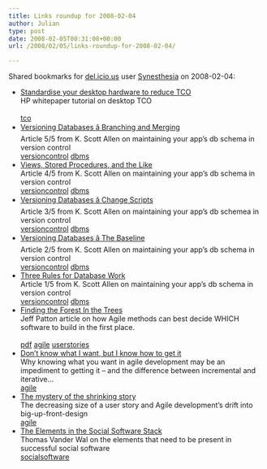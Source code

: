 ```yaml
---
title: Links roundup for 2008-02-04
author: Julian
type: post
date: 2008-02-05T00:31:08+00:00
url: /2008/02/05/links-roundup-for-2008-02-04/

---
```

Shared bookmarks for [del.icio.us][1] user [Synesthesia][2] on 2008-02-04:

  * [Standardise your desktop hardware to reduce TCO][3]  
    HP whitepaper tutorial on desktop TCO<br>   
    [tco][4] 
  * [Versioning Databases &acirc; Branching and Merging][5]  
    Article 5/5 from K. Scott Allen on maintaining your app&#8217;s db schema in version control  
    [versioncontrol][6] [dbms][7] 
  * [Views, Stored Procedures, and the Like][8]  
    Article 4/5 from K. Scott Allen on maintaining your app&#8217;s db schema in version control  
    [versioncontrol][6] [dbms][7] 
  * [Versioning Databases &acirc; Change Scripts][9]  
    Article 3/5 from K. Scott Allen on maintaining your app&#8217;s db schemea in version control  
    [versioncontrol][6] [dbms][7] 
  * [Versioning Databases &acirc; The Baseline][10]  
    Article 2/5 from K. Scott Allen on maintaining your app&#8217;s db schema in version control   
    [versioncontrol][6] [dbms][7] 
  * [Three Rules for Database Work][11]  
    Article 1/5 from K. Scott Allen on maintaining your app&#8217;s db schema in version control  
    [versioncontrol][6] [dbms][7] 
  * [Finding the Forest In the Trees][12]  
    Jeff Patton article on how Agile methods can best decide WHICH software to build in the first place.<br>   
    [pdf][13] [agile][14] [userstories][15] 
  * [Don&#8217;t know what I want, but I know how to get it][16]  
    Why knowing what you want in agile development may be an impediment to getting it &#8211; and the difference between incremental and iterative&#8230;   
    [agile][14] 
  * [The mystery of the shrinking story][17]  
    The decreasing size of a user story and Agile development&#8217;s drift into big-up-front-design   
    [agile][14] 
  * [The Elements in the Social Software Stack][18]  
    Thomas Vander Wal on the elements that need to be present in successful social software   
    [socialsoftware][19]

 [1]: https://del.icio.us/
 [2]: https://del.icio.us/synesthesia
 [3]: https://i.i.com.com/cnwk.1d/html/itp/Desktop_Standards.pdf
 [4]: https://del.icio.us/synesthesia/tco
 [5]: https://odetocode.com/Blogs/scott/archive/2008/02/03/11746.aspx
 [6]: https://del.icio.us/synesthesia/versioncontrol
 [7]: https://del.icio.us/synesthesia/dbms
 [8]: https://odetocode.com/Blogs/scott/archive/2008/02/02/11737.aspx
 [9]: https://odetocode.com/Blogs/scott/archive/2008/02/02/11721.aspx
 [10]: https://odetocode.com/Blogs/scott/archive/2008/01/31/11710.aspx
 [11]: https://odetocode.com/Blogs/scott/archive/2008/01/30/11702.aspx
 [12]: https://www.agileproductdesign.com/writing/finding_the_forest.pdf
 [13]: https://del.icio.us/synesthesia/pdf
 [14]: https://del.icio.us/synesthesia/agile
 [15]: https://del.icio.us/synesthesia/userstories
 [16]: https://www.agileproductdesign.com/blog/dont_know_what_i_want.html
 [17]: https://www.agileproductdesign.com/blog/the_shrinking_story.html
 [18]: https://www.personalinfocloud.com/2008/01/the-elements-in.html
 [19]: https://del.icio.us/synesthesia/socialsoftware
